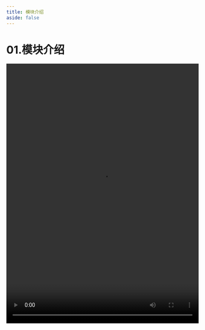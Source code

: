 ```yaml
---
title: 模块介绍
aside: false
---
```


# 01.模块介绍

<video autoplay src="http://qn.chinavanes.com/nodejs/module-2/01.模块介绍.mp4" controls controlsList="nodownload" width="100%" height="680"/>

